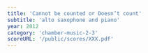 ```yaml
---
title: 'Cannot be counted or Doesn’t count'
subtitle: 'alto saxophone and piano'
year: 2012
category: 'chamber-music-2-3'
scoreURL: '/public/scores/XXX.pdf'
---
```

